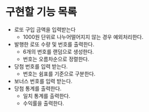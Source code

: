 # 구현할 기능 목록

- 로또 구입 금액을 입력받는다
  - 1000원 단위로 나누어떨어지지 않는 경우 예외처리한다.
- 발행한 로또 수량 및 번호를 출력한다.
  - 6개의 번호를 랜덤으로 생성한다.
  - 번호는 오름차순으로 정렬한다.
- 당첨 번호를 입력 받는다.
  - 번호는 쉼표를 기준으로 구분한다.
- 보너스 번호를 입력 받는다.
- 당첨 통계를 출력한다.
  - 일치 통계를 출력한다.
  - 수익률을 출력한다.
